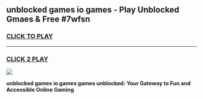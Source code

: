
## unblocked games io games - Play Unblocked Gmaes & Free #7wfsn
<h3>
<a href="https://news.freeplayer.one?title=unblocked_games_io_games&ref=26F">CLICK TO PLAY</a></h3>
<hr>

<h3>
<a href="https://news.freeplayer.one?title=unblocked_games_io_games&ref=26F">CLICK 2 PLAY</a>
  
</h3>

<a href="https://news.freeplayer.one?title=unblocked_games_io_games&ref=26F/"><img src="https://clearcache.store/games.png"></a>


**unblocked games io games games unblocked: Your Gateway to Fun and Accessible Online Gaming**
